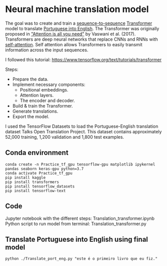 # Neural machine translation model

The goal was to create and train a [sequence-to-sequence](https://developers.google.com/machine-learning/glossary#sequence-to-sequence-task) [Transformer](https://developers.google.com/machine-learning/glossary#Transformer) model to translate [Portuguese into English](https://www.tensorflow.org/datasets/catalog/ted_hrlr_translate#ted_hrlr_translatept_to_en). The Transformer was originally proposed in ["Attention is all you need"](https://arxiv.org/abs/1706.03762) by Vaswani et al. (2017).
Transformers are deep neural networks that replace CNNs and RNNs with [self-attention](https://developers.google.com/machine-learning/glossary#self-attention). Self attention allows Transformers to easily transmit information across the input sequences.

I followed this tutorial: https://www.tensorflow.org/text/tutorials/transformer  

Steps:  
- Prepare the data.
- Implement necessary components:
  - Positional embeddings.
  - Attention layers.
  - The encoder and decoder.
- Build & train the Transformer.
- Generate translations.
- Export the model.

I used the TensorFlow Datasets to load the Portuguese-English translation dataset Talks Open Translation Project. This dataset contains approximately 52,000 training, 1,200 validation and 1,800 test examples.
 
## Conda environment

```
conda create -n Practice_tf_gpu tensorflow-gpu matplotlib ipykernel pandas seaborn keras-gpu python=3.7
conda activate Practice_tf_gpu
pip install kaggle
pip install transformers
pip install tensorflow_datasets
pip install tensorflow-text
```

## Code
Jupyter notebook with the different steps: Translation_transformer.ipynb  
Python script to run model from terminal: Translation_transformer.py  

## Translate Portuguese into English using final model

```
python ./Translate_port_eng.py "este é o primeiro livro que eu fiz."
```